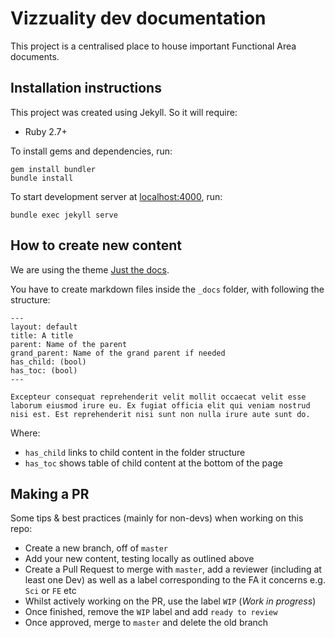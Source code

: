 # Vizzuality dev documentation

This project is a centralised place to house important Functional Area documents.

## Installation instructions

This project was created using Jekyll. So it will require:

* Ruby 2.7+

To install gems and dependencies, run:

```
gem install bundler
bundle install
```

To start development server at [localhost:4000](http://localhost:4000), run:

```
bundle exec jekyll serve
```

## How to create new content

We are using the theme [Just the docs](https://github.com/pmarsceill/just-the-docs).

You have to create markdown files inside the `_docs` folder, with following the structure:

```
---
layout: default
title: A title
parent: Name of the parent
grand_parent: Name of the grand parent if needed
has_child: (bool)  
has_toc: (bool) 
---

Excepteur consequat reprehenderit velit mollit occaecat velit esse laborum eiusmod irure eu. Ex fugiat officia elit qui veniam nostrud nisi est. Est reprehenderit nisi sunt non nulla irure aute sunt do.
```

Where: 

- `has_child` links to child content in the folder structure
- `has_toc` shows table of child content at the bottom of the page 

## Making a PR

Some tips & best practices (mainly for non-devs) when working on this repo:

- Create a new branch, off of `master`
- Add your new content, testing locally as outlined above
- Create a Pull Request to merge with `master`, add a reviewer (including at least one Dev) as well as a label corresponding to the FA it concerns e.g. `Sci` or `FE` etc
- Whilst actively working on the PR, use the label `WIP` (_Work in progress_)
- Once finished, remove the `WIP` label and add `ready to review`
- Once approved, merge to `master` and delete the old branch
